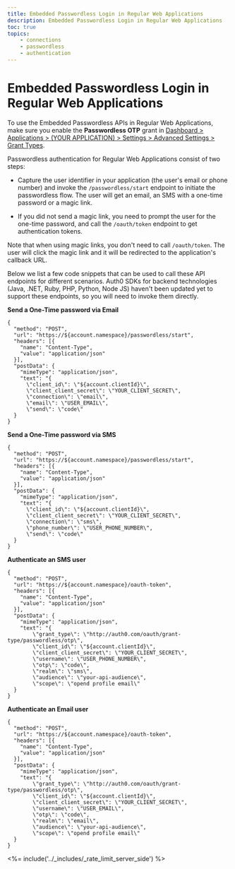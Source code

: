 ```yaml
---
title: Embedded Passwordless Login in Regular Web Applications
description: Embedded Passwordless Login in Regular Web Applications
toc: true
topics:
    - connections
    - passwordless
    - authentication
---
```


# Embedded Passwordless Login in Regular Web Applications

To use the Embedded Passwordless APIs in Regular Web Applications, make sure you enable the **Passwordless OTP** grant in [Dashboard > Applications > (YOUR APPLICATION) > Settings > Advanced Settings > Grant Types](${manage_url}).

Passwordless authentication for Regular Web Applications consist of two steps:

- Capture the user identifier in your application (the user's email or phone number) and invoke the `/passwordless/start` endpoint to initiate the passwordless flow. The user will get an email, an SMS with a one-time password or a magic link.

- If you did not send a magic link, you need to prompt the user for the one-time password, and call the `/oauth/token` endpoint to get authentication tokens.

Note that when using magic links, you don't need to call `/oauth/token`. The user will click the magic link and it will be redirected to the application's callback URL.

Below we list a few code snippets that can be used to call these API endpoints for different scenarios. Auth0 SDKs for backend technologies (Java, .NET, Ruby, PHP, Python, Node JS) haven't been updated yet to support these endpoints, so you will need to invoke them directly.

**Send a One-Time password via Email**

```har
{
  "method": "POST",
  "url": "https://${account.namespace}/passwordless/start",
  "headers": [{
    "name": "Content-Type",
    "value": "application/json"
  }],
  "postData": {
    "mimeType": "application/json",
    "text": "{
      \"client_id\": \"${account.clientId}\", 
      \"client_client_secret\": \"YOUR_CLIENT_SECRET\", 
      \"connection\": \"email\", 
      \"email\": \"USER_EMAIL\", 
      \"send\": \"code\"
  }
}
```

**Send a One-Time password via SMS**

```har
{
  "method": "POST",
  "url": "https://${account.namespace}/passwordless/start",
  "headers": [{
    "name": "Content-Type",
    "value": "application/json"
  }],
  "postData": {
    "mimeType": "application/json",
    "text": "{
      \"client_id\": \"${account.clientId}\", 
      \"client_client_secret\": \"YOUR_CLIENT_SECRET\", 
      \"connection\": \"sms\", 
      \"phone_number\": \"USER_PHONE_NUMBER\", 
      \"send\": \"code\"
  }
}
```


**Authenticate an SMS user**

```har
{
  "method": "POST",
  "url": "https://${account.namespace}/oauth-token",
  "headers": [{
    "name": "Content-Type",
    "value": "application/json"
  }],
  "postData": {
    "mimeType": "application/json",
    "text": "{
        \"grant_type\": \"http://auth0.com/oauth/grant-type/passwordless/otp\", 
        \"client_id\": \"${account.clientId}\", 
        \"client_client_secret\": \"YOUR_CLIENT_SECRET\", 
        \"username\": \"USER_PHONE_NUMBER\", 
        \"otp\": \"code\", 
        \"realm\": \"sms\", 
        \"audience\": \"your-api-audience\", 
        \"scope\": \"opend profile email\"
  }
}
```

**Authenticate an Email user**

```har
{
  "method": "POST",
  "url": "https://${account.namespace}/oauth-token",
  "headers": [{
    "name": "Content-Type",
    "value": "application/json"
  }],
  "postData": {
    "mimeType": "application/json",
    "text": "{
        \"grant_type\": \"http://auth0.com/oauth/grant-type/passwordless/otp\", 
        \"client_id\": \"${account.clientId}\", 
        \"client_client_secret\": \"YOUR_CLIENT_SECRET\", 
        \"username\": \"USER_EMAIL\", 
        \"otp\": \"code\", 
        \"realm\": \"email\", 
        \"audience\": \"your-api-audience\", 
        \"scope\": \"opend profile email\"
  }
}
```

<%= include('../_includes/_rate_limit_server_side') %>
